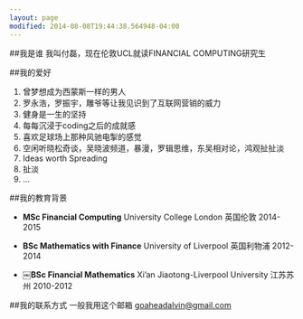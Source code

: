 ```yaml
---
layout: page
modified: 2014-08-08T19:44:38.564948-04:00
---
```



##我是谁
我叫付磊，现在伦敦UCL就读FINANCIAL COMPUTING研究生

##我的爱好
1. 曾梦想成为西蒙斯一样的男人  
2. 罗永浩，罗振宇，雕爷等让我见识到了互联网营销的威力  
3. 健身是一生的坚持  
4. 每每沉浸于coding之后的成就感  
5. 喜欢足球场上那种风驰电掣的感觉  
6. 空闲听晓松奇谈，吴晓波频道，暴漫，罗辑思维，东吴相对论，鸿观扯扯淡
7. Ideas worth Spreading  
8. 扯淡
9. ...

 
##我的教育背景
<span><i class="fa fa-university fa-2x"></i></span> 
  
* **MSc Financial Computing**  University College London  英国伦敦  2014-2015      

* **BSc Mathematics with Finance**  University of Liverpool  英国利物浦  2012-2014

* **￼BSc Financial Mathematics**   Xi’an Jiaotong-Liverpool University  江苏苏州  2010-2012


##我的联系方式
一般我用这个邮箱
<a href="mailto:goaheadalvin@gmail.com">goaheadalvin@gmail.com</a>    